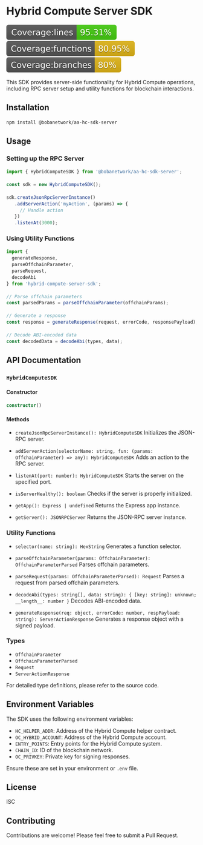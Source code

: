 # Hybrid Compute Server SDK

<img src="./coverage/badge-lines.svg" alt="Line Coverage">
<img src="./coverage/badge-functions.svg" alt="Function Coverage">
<img src="./coverage/badge-branches.svg" alt="Branch Coverage">

This SDK provides server-side functionality for Hybrid Compute operations, including RPC server setup and utility functions for blockchain interactions.

## Installation

```bash
npm install @bobanetwork/aa-hc-sdk-server
```

## Usage

### Setting up the RPC Server

```typescript
import { HybridComputeSDK } from '@bobanetwork/aa-hc-sdk-server';

const sdk = new HybridComputeSDK();

sdk.createJsonRpcServerInstance()
   .addServerAction('myAction', (params) => {
     // Handle action
   })
   .listenAt(3000);
```

### Using Utility Functions

```typescript
import { 
  generateResponse, 
  parseOffchainParameter, 
  parseRequest, 
  decodeAbi 
} from 'hybrid-compute-server-sdk';

// Parse offchain parameters
const parsedParams = parseOffchainParameter(offchainParams);

// Generate a response
const response = generateResponse(request, errorCode, responsePayload);

// Decode ABI-encoded data
const decodedData = decodeAbi(types, data);
```

## API Documentation

### `HybridComputeSDK`

#### Constructor

```typescript
constructor()
```

#### Methods

- `createJsonRpcServerInstance(): HybridComputeSDK`
  Initializes the JSON-RPC server.

- `addServerAction(selectorName: string, fun: (params: OffchainParameter) => any): HybridComputeSDK`
  Adds an action to the RPC server.

- `listenAt(port: number): HybridComputeSDK`
  Starts the server on the specified port.

- `isServerHealthy(): boolean`
  Checks if the server is properly initialized.

- `getApp(): Express | undefined`
  Returns the Express app instance.

- `getServer(): JSONRPCServer`
  Returns the JSON-RPC server instance.

### Utility Functions

- `selector(name: string): HexString`
  Generates a function selector.

- `parseOffchainParameter(params: OffchainParameter): OffchainParameterParsed`
  Parses offchain parameters.

- `parseRequest(params: OffchainParameterParsed): Request`
  Parses a request from parsed offchain parameters.

- `decodeAbi(types: string[], data: string): { [key: string]: unknown; __length__: number }`
  Decodes ABI-encoded data.

- `generateResponse(req: object, errorCode: number, respPayload: string): ServerActionResponse`
  Generates a response object with a signed payload.

### Types

- `OffchainParameter`
- `OffchainParameterParsed`
- `Request`
- `ServerActionResponse`

For detailed type definitions, please refer to the source code.

## Environment Variables

The SDK uses the following environment variables:

- `HC_HELPER_ADDR`: Address of the Hybrid Compute helper contract.
- `OC_HYBRID_ACCOUNT`: Address of the Hybrid Compute account.
- `ENTRY_POINTS`: Entry points for the Hybrid Compute system.
- `CHAIN_ID`: ID of the blockchain network.
- `OC_PRIVKEY`: Private key for signing responses.

Ensure these are set in your environment or `.env` file.

## License

ISC

## Contributing

Contributions are welcome! Please feel free to submit a Pull Request.